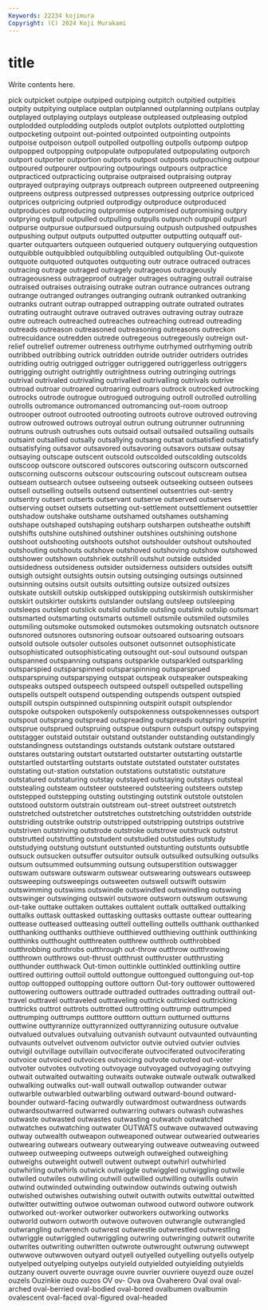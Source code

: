 ```yaml
---
Keywords: 22234 kojimura
Copyright: (C) 2024 Koji Murakami
---
```


# title

Write contents here.



pick outpicket outpipe outpiped
outpiping outpitch outpitied outpities outpity outpitying outplace outplan outplanned outplanning
outplans outplay outplayed outplaying outplays outplease outpleased outpleasing outplod outplodded
outplodding outplods outplot outplots outplotted outplotting outpocketing outpoint out-pointed outpointed
outpointing outpoints outpoise outpoison outpoll outpolled outpolling outpolls outpomp outpop
outpopped outpopping outpopulate outpopulated outpopulating outporch outport outporter outportion outports
outpost outposts outpouching outpour outpoured outpourer outpouring outpourings outpours outpractice
outpracticed outpracticing outpraise outpraised outpraising outpray outprayed outpraying outprays outpreach
outpreen outpreened outpreening outpreens outpress outpressed outpresses outpressing outprice outpriced
outprices outpricing outpried outprodigy outproduce outproduced outproduces outproducing outpromise outpromised
outpromising outpry outprying outpull outpulled outpulling outpulls outpunch outpupil outpurl
outpurse outpursue outpursued outpursuing outpush outpushed outpushes outpushing output outputs
outputted outputter outputting outquaff out-quarter outquarters outqueen outqueried outquery outquerying
outquestion outquibble outquibbled outquibbling outquibled outquibling Out-quixote outquote outquoted outquotes
outquoting outr outrace outraced outraces outracing outrage outraged outragely outrageous
outrageously outrageousness outrageproof outrager outrages outraging outrail outraise outraised outraises
outraising outrake outran outrance outrances outrang outrange outranged outranges outranging
outrank outranked outranking outranks outrant outrap outrapped outrapping outrate outrated
outrates outrating outraught outrave outraved outraves outraving outray outraze outre
outreach outreached outreaches outreaching outread outreading outreads outreason outreasoned outreasoning
outreasons outreckon outrecuidance outredden outrede outregeous outregeously outreign out-relief outrelief
outremer outreness outrhyme outrhymed outrhyming outrib outribbed outribbing outrick outridden
outride outrider outriders outrides outriding outrig outrigged outrigger outriggered outriggerless
outriggers outrigging outright outrightly outrightness outring outringing outrings outrival outrivaled
outrivaling outrivalled outrivalling outrivals outrive outroad outroar outroared outroaring outroars
outrock outrocked outrocking outrocks outrode outrogue outrogued outroguing outroll outrolled
outrolling outrolls outromance outromanced outromancing out-room outroop outrooper outroot outrooted
outrooting outroots outrove outroved outroving outrow outrowed outrows outroyal outrun
outrung outrunner outrunning outruns outrush outrushes outs outsaid outsail outsailed
outsailing outsails outsaint outsallied outsally outsallying outsang outsat outsatisfied outsatisfy
outsatisfying outsavor outsavored outsavoring outsavors outsaw outsay outsaying outscape outscent
outscold outscolded outscolding outscolds outscoop outscore outscored outscores outscoring outscorn
outscorned outscorning outscorns outscour outscouring outscout outscream outsea outseam outsearch
outsee outseeing outseek outseeking outseen outsees outsell outselling outsells outsend
outsentinel outsentries out-sentry outsentry outsert outserts outservant outserve outserved outserves
outserving outset outsets outsetting out-settlement outsettlement outsettler outshadow outshake outshame
outshamed outshames outshaming outshape outshaped outshaping outsharp outsharpen outsheathe outshift
outshifts outshine outshined outshiner outshines outshining outshone outshoot outshooting outshoots
outshot outshoulder outshout outshouted outshouting outshouts outshove outshoved outshoving outshow
outshowed outshower outshown outshriek outshrill outshut outside outsided outsidedness outsideness
outsider outsiderness outsiders outsides outsift outsigh outsight outsights outsin outsing
outsinging outsings outsinned outsinning outsins outsit outsits outsitting outsize outsized
outsizes outskate outskill outskip outskipped outskipping outskirmish outskirmisher outskirt outskirter
outskirts outslander outslang outsleep outsleeping outsleeps outslept outslick outslid outslide
outsling outslink outslip outsmart outsmarted outsmarting outsmarts outsmell outsmile outsmiled
outsmiles outsmiling outsmoke outsmoked outsmokes outsmoking outsnatch outsnore outsnored outsnores
outsnoring outsoar outsoared outsoaring outsoars outsold outsole outsoler outsoles outsonet
outsonnet outsophisticate outsophisticated outsophisticating outsought out-soul outsound outspan outspanned outspanning
outspans outsparkle outsparkled outsparkling outsparspied outsparspinned outsparspinning outsparsprued outsparspruing outsparspying
outspat outspeak outspeaker outspeaking outspeaks outsped outspeech outspeed outspell outspelled
outspelling outspells outspelt outspend outspending outspends outspent outspied outspill outspin
outspinned outspinning outspirit outspit outsplendor outspoke outspoken outspokenly outspokenness outspokennesses
outsport outspout outsprang outspread outspreading outspreads outspring outsprint outsprue outsprued
outspruing outspue outspurn outspurt outspy outspying outstagger outstaid outstair outstand
outstander outstanding outstandingly outstandingness outstandings outstands outstank outstare outstared outstares
outstaring outstart outstarted outstarter outstarting outstartle outstartled outstartling outstarts outstate
outstated outstater outstates outstating out-station outstation outstations outstatistic outstature outstatured
outstaturing outstay outstayed outstaying outstays outsteal outstealing outsteam outsteer outsteered
outsteering outsteers outstep outstepped outstepping outsting outstinging outstink outstole outstolen
outstood outstorm outstrain outstream out-street outstreet outstretch outstretched outstretcher outstretches
outstretching outstridden outstride outstriding outstrike outstrip outstripped outstripping outstrips outstrive
outstriven outstriving outstrode outstroke outstrove outstruck outstrut outstrutted outstrutting outstudent
outstudied outstudies outstudy outstudying outstung outstunt outstunted outstunting outstunts outsubtle
outsuck outsucken outsuffer outsuitor outsulk outsulked outsulking outsulks outsum outsummed
outsumming outsung outsuperstition outswagger outswam outsware outswarm outswear outswearing outswears
outsweep outsweeping outsweepings outsweeten outswell outswift outswim outswimming outswims outswindle
outswindled outswindling outswing outswinger outswinging outswirl outswore outsworn outswum outswung
out-take outtake outtaken outtakes outtalent outtalk outtalked outtalking outtalks outtask
outtasked outtasking outtasks outtaste outtear outtearing outtease outteased outteasing outtell
outtelling outtells outthank outthanked outthanking outthanks outthieve outthieved outthieving outthink
outthinking outthinks outthought outthreaten outthrew outthrob outthrobbed outthrobbing outthrobs outthrough
out-throw outthrow outthrowing outthrown outthrows out-thrust outthrust outthruster outthrusting outthunder
outthwack Out-timon outtinkle outtinkled outtinkling outtire outtired outtiring outtoil outtold
outtongue outtongued outtonguing out-top outtop outtopped outtopping outtore outtorn Out-tory
outtower outtowered outtowering outtowers outtrade outtraded outtrades outtrading outtrail out-travel
outtravel outtraveled outtraveling outtrick outtricked outtricking outtricks outtrot outtrots outtrotted
outtrotting outtrump outtrumped outtrumping outtrumps outttore outttorn outturn outturned outturns
outtwine outtyrannize outtyrannized outtyrannizing outusure outvalue outvalued outvalues outvaluing outvanish
outvaunt outvaunted outvaunting outvaunts outvelvet outvenom outvictor outvie outvied outvier
outvies outvigil outvillage outvillain outvociferate outvociferated outvociferating outvoice outvoiced outvoices
outvoicing outvote outvoted out-voter outvoter outvotes outvoting outvoyage outvoyaged outvoyaging
outvying outwait outwaited outwaiting outwaits outwake outwale outwalk outwalked outwalking
outwalks out-wall outwall outwallop outwander outwar outwarble outwarbled outwarbling outward
outward-bound outward-bounder outward-facing outwardly outwardmost outwardness outwards outwardsoutwarred outwarred outwarring
outwars outwash outwashes outwaste outwasted outwastes outwasting outwatch outwatched outwatches
outwatching outwater OUTWATS outwave outwaved outwaving outway outwealth outweapon outweaponed
outwear outwearied outwearies outwearing outwears outweary outwearying outweave outweaving outweed
outweep outweeping outweeps outweigh outweighed outweighing outweighs outweight outwell outwent
outwept outwhirl outwhirled outwhirling outwhirls outwick outwiggle outwiggled outwiggling outwile
outwiled outwiles outwiling outwill outwilled outwilling outwills outwin outwind outwinded
outwinding outwindow outwinds outwing outwish outwished outwishes outwishing outwit outwith
outwits outwittal outwitted outwitter outwitting outwoe outwoman outwood outword outwore
outwork outworked out-worker outworker outworkers outworking outworks outworld outworn outworth
outwove outwoven outwrangle outwrangled outwrangling outwrench outwrest outwrestle outwrestled outwrestling
outwriggle outwriggled outwriggling outwring outwringing outwrit outwrite outwrites outwriting outwritten
outwrote outwrought outwrung outwwept outwwove outwwoven outyard outyell outyelled outyelling
outyells outyelp outyelped outyelping outyelps outyield outyielded outyielding outyields outzany
ouvert ouverte ouvrage ouvre ouvrier ouvriere ouyezd ouze ouzel ouzels
Ouzinkie ouzo ouzos OV ov- Ova ova Ovaherero Oval oval
oval-arched oval-berried oval-bodied oval-bored ovalbumen ovalbumin ovalescent oval-faced oval-figured oval-headed
